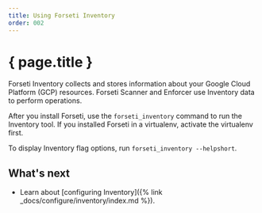 ```yaml
---
title: Using Forseti Inventory
order: 002
---
```

# { page.title }

Forseti Inventory collects and stores information about your Google Cloud Platform (GCP)
resources. Forseti Scanner and Enforcer use Inventory data to perform operations.

After you install Forseti, use the `forseti_inventory` command to run the Inventory tool. If
you installed Forseti in a virtualenv, activate the virtualenv first.

To display Inventory flag options, run `forseti_inventory --helpshort`.

## What's next
- Learn about [configuring Inventory]({% link _docs/configure/inventory/index.md %}).
